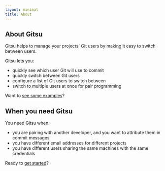 ```yaml
---
layout: minimal
title: About
---
```


## About Gitsu

Gitsu helps to manage your projects' Git users by making it easy to switch
between users.

Gitsu lets you:

- quickly see which user Git will use to commit
- quickly switch between Git users
- configure a list of Git users to switch between
- switch to multiple users at once for pair programming

Want to [see some examples](/gitsu/usage)?

## When you need Gitsu

You need Gitsu when:

- you are pairing with another developer, and you want to attribute them in commit messages
- you have different email addresses for different projects
- you have different users sharing the same machines with the same credentials

Ready to [get started](/gitsu/getting-started)?
